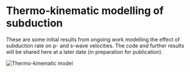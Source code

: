 # Thermo-kinematic modelling of subduction

These are some initial results from ongoing work modelling the effect of subduction rate on p- and s-wave velocities.
The code and further results will be shared here at a later date (in preparation for publication).


![Thermo-kinematic model](https://github.com/pete33geo/subduction_thermo-kinematic_model/blob/main/T_Alpine_Convergence.gif)
